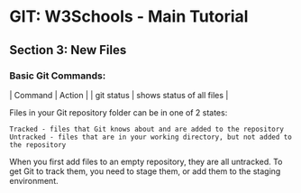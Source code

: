 
# GIT: W3Schools - Main Tutorial
## Section 3: New Files

### Basic Git Commands:
| Command | Action |
| git status | shows status of all files |

Files in your Git repository folder can be in one of 2 states:

    Tracked - files that Git knows about and are added to the repository
    Untracked - files that are in your working directory, but not added to the repository

 When you first add files to an empty repository, they are all untracked. To get Git to track them, you need to stage them, or add them to the staging environment.
